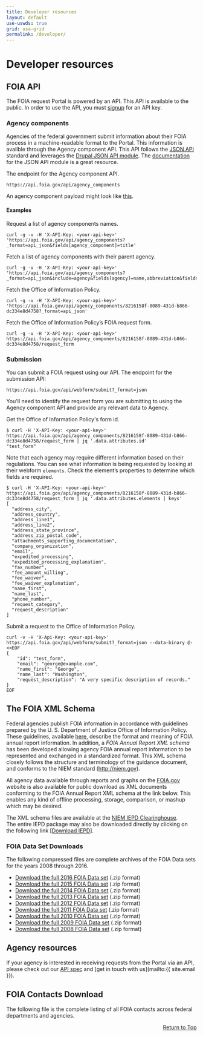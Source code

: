 ```yaml
---
title: Developer resources
layout: default
use-uswds: true
grid: usa-grid
permalink: /developer/
---
```

# Developer resources


## FOIA API

The FOIA request Portal is powered by an API. This API is available to the
public. In order to use the API, you must [signup](https://api.data.gov/signup/) for an API key.


### Agency components

Agencies of the federal government submit information about their FOIA process
in a machine-readable format to the Portal. This information is availble through
the Agency component API. This API follows the [JSON API](http://jsonapi.org/)
standard and leverages the [Drupal JSON API
module](https://www.drupal.org/docs/8/modules/json-api). The
[documentation](https://www.drupal.org/docs/8/modules/json-api) for the JSON API
module is a great resource.

The endpoint for the Agency component API.

    https://api.foia.gov/api/agency_components

An agency component payload might look like
[this](https://github.com/18F/beta.foia.gov/tree/develop/www.foia.gov/_data/agency_components/oip.json).


#### Examples

Request a list of agency components names.

```
curl -g -v -H 'X-API-Key: <your-api-key>' 'https://api.foia.gov/api/agency_components?_format=api_json&fields[agency_component]=title'
```

Fetch a list of agency components with their parent agency.

```
curl -g -v -H 'X-API-Key: <your-api-key>' 'https://api.foia.gov/api/agency_components?_format=api_json&include=agency&fields[agency]=name,abbreviation&fields[agency_component]=title,abbreviation,agency'
```

Fetch the Office of Information Policy.

```
curl -g -v -H 'X-API-Key: <your-api-key>' 'https://api.foia.gov/api/agency_components/8216158f-8089-431d-b866-dc334e8d4758?_format=api_json'
```

Fetch the Office of Information Policy’s FOIA request form.

```
curl -g -v -H 'X-API-Key: <your-api-key>' https://api.foia.gov/api/agency_components/8216158f-8089-431d-b866-dc334e8d4758/request_form
```


### Submission

You can submit a FOIA request using our API. The endpoint for the submission API:

    https://api.foia.gov/api/webform/submit?_format=json

You'll need to identify the request form you are submitting to using the Agency
component API and provide any relevant data to Agency.

Get the Office of Information Policy's form id.

```
$ curl -H 'X-API-Key: <your-api-key>' https://api.foia.gov/api/agency_components/8216158f-8089-431d-b866-dc334e8d4758/request_form | jq '.data.attributes.id'
"test_form"
```

Note that each agency may require different information based on their
regulations. You can see what information is being requested by looking at
their webform `elements`. Check the element’s properties to determine which
fields are required.

```
$ curl -H 'X-API-Key: <your-api-key>' https://api.foia.gov/api/agency_components/8216158f-8089-431d-b866-dc334e8d4758/request_form | jq '.data.attributes.elements | keys'
[
  "address_city",
  "address_country",
  "address_line1",
  "address_line2",
  "address_state_province",
  "address_zip_postal_code",
  "attachments_supporting_documentation",
  "company_organization",
  "email",
  "expedited_processing",
  "expedited_processing_explanation",
  "fax_number",
  "fee_amount_willing",
  "fee_waiver",
  "fee_waiver_explanation",
  "name_first",
  "name_last",
  "phone_number",
  "request_category",
  "request_description"
]
```

Submit a request to the Office of Information Policy.

```
curl -v -H 'X-Api-Key: <your-api-key>' https://api.foia.gov/api/webform/submit?_format=json --data-binary @- <<EOF
{
    "id": "test_form",
    "email": "george@example.com",
    "name_first": "George",
    "name_last": "Washington",
    "request_description": "A very specific description of records."
}
EOF
```


## The FOIA XML Schema

  <p>Federal agencies publish FOIA information   in accordance with guidelines prepared by the U. S. Department of Justice   Office of Information Policy. These guidelines, available <a href="http://www.justice.gov/oip/foiapost/guidance-annualreport-052008.pdf" target="_blank">here</a>,   describe the format and meaning of FOIA annual report information. In   addition, a <em>FOIA Annual Report XML schema</em> has been developed   allowing agency FOIA annual report information to be represented and   exchanged in a standardized format. This XML schema closely follows   the structure and terminology of the guidance document, and conforms   to the NIEM standard (<a href="http://niem.gov" target="_blank">http://niem.gov</a>).&nbsp;</p>
  <p>All agency data available through reports and graphs on the <a href="{{ site.baseurl }}/data.html">FOIA.gov</a> website is also available  for public download as XML documents conforming to the FOIA Annual Report XML schema at the link below. This enables any kind of  offline processing, storage, comparison, or mashup which may be desired.&nbsp;&nbsp; </p>
  <p>The XML schema files are available at the <a href="http://tools.niem.gov/niemtools/iepdt/display/container.iepd?ref=r1CEsnbbWhA" target="blank">NIEM IEPD Clearinghouse</a>.<br />
  The entire IEPD package may also be downloaded directly by clicking on the following link [<a href="{{ site.baseurl }}/iepd/FOIA_Annual_Report_v1.3.2.zip">Download IEPD</a>].</p>
  <h3>FOIA Data Set Downloads</h3>
  <p>The following compressed files are complete archives of the  FOIA Data sets for the years 2008 through 2016.</p>
  <ul>
    <li><a href="{{ site.baseurl }}/2016-FOIASetFull.zip">Download the full 2016 FOIA Data set</a> (.zip format)</li>
    <li><a href="{{ site.baseurl }}/2015-FOIASetFull.zip">Download the full 2015 FOIA Data set</a> (.zip format)</li>
    <li><a href="{{ site.baseurl }}/2014-FOIASetFull.zip">Download the full 2014 FOIA Data set</a> (.zip format)</li>
    <li><a href="{{ site.baseurl }}/2013-FOIASetFull.zip">Download the full 2013 FOIA Data set</a> (.zip format)</li>
    <li><a href="{{ site.baseurl }}/2012-FOIASetFull.zip">Download the full 2012 FOIA Data set</a> (.zip format)</li>
    <li><a href="{{ site.baseurl }}/2011-FOIASetFull.zip">Download the full 2011 FOIA Data set</a> (.zip format)</li>
    <li><a href="{{ site.baseurl }}/2010-FOIASetFull.zip">Download the full 2010 FOIA Data set</a> (.zip format)</li>
    <li><a href="{{ site.baseurl }}/2009-FOIASetFull.zip">Download the full 2009 FOIA Data set</a> (.zip format)</li>
    <li><a href="{{ site.baseurl }}/2008-FOIASetFull.zip">Download the full 2008 FOIA Data set</a> (.zip format)</li>
  </ul>


## Agency resources

If your agency is interested in receiving requests from the Portal via an API, please check out
our [API spec](/developer/agency-api/) and [get in touch with us](mailto:{{ site.email }}).

## FOIA Contacts Download

The following file is the complete listing of all FOIA contacts across federal departments and agencies.

<div id="contact-download-react-app"></div>

<p align="right"><a href="#top">Return to Top</a></p>
